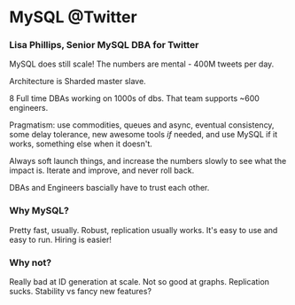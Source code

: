 # MySQL @Twitter

### Lisa Phillips, Senior MySQL DBA for Twitter

MySQL does still scale! The numbers are mental - 400M tweets per day.

Architecture is Sharded master slave.

8 Full time DBAs working on 1000s of dbs. That team supports ~600 engineers.

Pragmatism: use commodities, queues and async, eventual consistency, some delay tolerance, new awesome tools *if* needed, and use MySQL if it works, something else when it doesn't.

Always soft launch things, and increase the numbers slowly to see what the impact is. Iterate and improve, and never roll back.

DBAs and Engineers bascially have to trust each other.

### Why MySQL?

Pretty fast, usually. Robust, replication usually works. It's easy to use and easy to run. Hiring is easier!

### Why not?

Really bad at ID generation at scale. Not so good at graphs. Replication sucks. Stability vs fancy new features?
